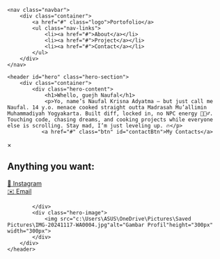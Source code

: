 <!DOCTYPE html>
<html lang="id">
<head>
    <meta charset="UTF-8">
    <meta name="viewport" content="width=device-width, initial-scale=1.0">
    <title>Naufal KA's Domain</title>
    <link rel="stylesheet" href="style.css">
</head>
<body>

    <nav class="navbar">
        <div class="container">
            <a href="#" class="logo">Portofolio</a>
            <ul class="nav-links">
                <li><a href="#">About</a></li>
                <li><a href="#">Project</a></li>
                <li><a href="#">Contact</a></li>
            </ul>
        </div>
    </nav>

    <header id="hero" class="hero-section">
        <div class="container">
            <div class="hero-content">
                <h1>Whello, guejh Naufal</h1>
                <p>Yo, name’s Naufal Krisna Adyatma — but just call me Naufal. 14 y.o. menace cooked straight outta Madrasah Mu’allimin Muhammadiyah Yogyakarta. Built diff, locked in, no NPC energy 🤫🧏‍♂️. Touching code, chasing dreams, and cooking projects while everyone else is scrolling. Stay mad, I’m just leveling up. 🔥</p>
               <a href="#" class="btn" id="contactBtn">My Contacts</a>

<!-- Modal -->
<div id="contactModal" class="modal">
  <div class="modal-content">
    <span class="close">&times;</span>
    <h2>Anything you want:</h2>
    <a href="https://instagram.com/naflkrsna" target="_blank">📸 Instagram</a>
    <br>
    <a href="mailto:naufalkrisnaadyatma@gmail.com">✉️ Email</a>
  </div>
</div>

            </div>
            <div class="hero-image">
                <img src="c:\Users\ASUS\OneDrive\Pictures\Saved Pictures\IMG-20241117-WA0004.jpg"alt="Gambar Profil"height="300px" width="300px">
            </div>
        </div>
    </header>
<script>
  const modal = document.getElementById("contactModal");
  const btn = document.getElementById("contactBtn");
  const span = document.getElementsByClassName("close")[0];

  btn.onclick = function() {
    modal.style.display = "block";
  }

  span.onclick = function() {
    modal.style.display = "none";
  }

  window.onclick = function(event) {
    if (event.target == modal) {
      modal.style.display = "none";
    }
  }
</script>

</body>
</html>


